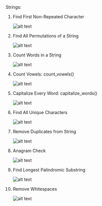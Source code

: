 Strings: 
1. Find First Non-Repeated Character

    ![alt text](images/image-7.png)

2. Find All Permutations of a String

    ![alt text](images/image-10.png)

3. Count Words in a String 

    ![alt text](images/image-8.png)

4. Count Vowels: count_vowels() 

    ![alt text](images/image-3.png)

5. Capitalize Every Word: capitalize_words() 

    ![alt text](images/image-2.png)

6. Find All Unique Characters

    ![alt text](images/image-9.png)

7. Remove Duplicates from String 

    ![alt text](images/image-4.png)

8. Anagram Check

    ![alt text](images/image-5.png)

9. Find Longest Palindromic Substring 

    ![alt text](images/image-11.png)

10. Remove Whitespaces 

    ![alt text](images/image-6.png)